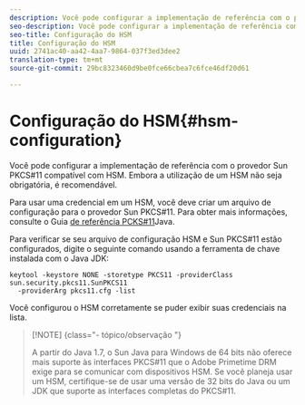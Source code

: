 ```yaml
---
description: Você pode configurar a implementação de referência com o provedor Sun PKCS#11 compatível com HSM. Embora a utilização de um HSM não seja obrigatória, é recomendável.
seo-description: Você pode configurar a implementação de referência com o provedor Sun PKCS#11 compatível com HSM. Embora a utilização de um HSM não seja obrigatória, é recomendável.
seo-title: Configuração do HSM
title: Configuração do HSM
uuid: 2741ac40-aa42-4aa7-9864-037f3ed3dee2
translation-type: tm+mt
source-git-commit: 29bc8323460d9be0fce66cbea7c6fce46df20d61

---
```



# Configuração do HSM{#hsm-configuration}

Você pode configurar a implementação de referência com o provedor Sun PKCS#11 compatível com HSM. Embora a utilização de um HSM não seja obrigatória, é recomendável.

Para usar uma credencial em um HSM, você deve criar um arquivo de configuração para o provedor Sun PKCS#11. Para obter mais informações, consulte o Guia [de referência PCKS#11](https://docs.oracle.com/javase/1.5.0/docs/guide/security/p11guide.html)Java.

Para verificar se seu arquivo de configuração HSM e Sun PKCS#11 estão configurados, digite o seguinte comando usando a ferramenta de chave instalada com o Java JDK:

```
keytool -keystore NONE -storetype PKCS11 -providerClass sun.security.pkcs11.SunPKCS11 
  -providerArg pkcs11.cfg -list
```

Você configurou o HSM corretamente se puder exibir suas credenciais na lista.

>[!NOTE] {class=&quot;- tópico/observação &quot;}
>
>A partir do Java 1.7, o Sun Java para Windows de 64 bits não oferece mais suporte às interfaces PKCS#11 que o Adobe Primetime DRM exige para se comunicar com dispositivos HSM. Se você planeja usar um HSM, certifique-se de usar uma versão de 32 bits do Java ou um JDK que suporte as interfaces completas do PKCS#11.

